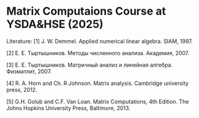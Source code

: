 # Matrix Computaions Course at YSDA&HSE (2025)

Literature:
[1] J. W. Demmel. Applied numerical linear algebra. SIAM, 1997.

[2] E. E. Тыртышников. Методы численного анализа. Академия, 2007.

[3] E. E. Тыртышников. Матричный анализ и линейная алгебра. Физматлит, 2007.

[4] R. A. Horn and Ch. R Johnson. Matrix analysis. Cambridge university press, 2012.

[5] G.H. Golub and C.F. Van Loan. Matrix Computations, 4th Edition. The Johns Hopkins University Press, Baltimore, 2013.

